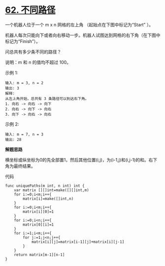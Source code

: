 # [62. 不同路径](https://leetcode-cn.com/problems/unique-paths/submissions/)
一个机器人位于一个 m x n 网格的左上角 （起始点在下图中标记为“Start” ）。

机器人每次只能向下或者向右移动一步。机器人试图达到网格的右下角（在下图中标记为“Finish”）。

问总共有多少条不同的路径？

说明：m 和 n 的值均不超过 100。

示例 1:

```
输入: m = 3, n = 2
输出: 3
解释:
从左上角开始，总共有 3 条路径可以到达右下角。
1. 向右 -> 向右 -> 向下
2. 向右 -> 向下 -> 向右
3. 向下 -> 向右 -> 向右
```
示例 2:

```
输入: m = 7, n = 3
输出: 28
```

**解题思路**

横坐标或纵坐标为0的先全部置1，然后其他位置(i,j)，为(i-1,j)和(i,j-1)的和。右下角为最终结果。

代码

```
func uniquePaths(m int, n int) int {
    var matrix [][]int=make([][]int,m)
    for i:=0;i<m;i++{
        matrix[i]=make([]int,n)
    }
    for i:=0;i<m;i++{
        matrix[i][0]=1
    }
    for i:=0;i<n;i++{
        matrix[0][i]=1
    }
    for i:=1;i<m;i++{
        for j:=1;j<n;j++{
            matrix[i][j]=matrix[i-1][j]+matrix[i][j-1]
        }
    }
    return matrix[m-1][n-1]
}
```